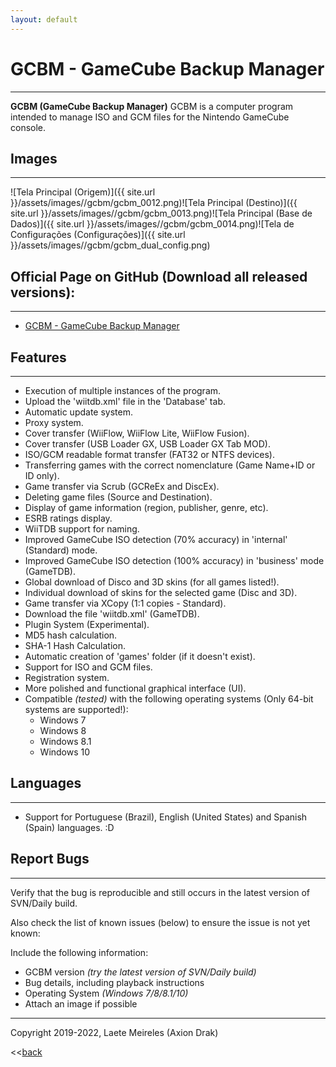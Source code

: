 ```yaml
---
layout: default
---
```


# GCBM - GameCube Backup Manager
* * *
**GCBM (GameCube Backup Manager)** GCBM is a computer program intended to manage ISO and GCM files for the Nintendo GameCube console.

## Images
* * *
![Tela Principal (Origem)]({{ site.url }}/assets/images//gcbm/gcbm_0012.png)![Tela Principal (Destino)]({{ site.url }}/assets/images//gcbm/gcbm_0013.png)![Tela Principal (Base de Dados)]({{ site.url }}/assets/images//gcbm/gcbm_0014.png)![Tela de Configurações (Configurações)]({{ site.url }}/assets/images//gcbm/gcbm_dual_config.png)

## Official Page on GitHub (Download all released versions):
* * *
* [GCBM - GameCube Backup Manager](https://github.com/AxionDrak/GameCube-Backup-Manager/releases)

## Features
* * *
* Execution of multiple instances of the program.
* Upload the 'wiitdb.xml' file in the 'Database' tab.
* Automatic update system.
* Proxy system.
* Cover transfer (WiiFlow, WiiFlow Lite, WiiFlow Fusion).
* Cover transfer (USB Loader GX, USB Loader GX Tab MOD).
* ISO/GCM readable format transfer (FAT32 or NTFS devices).
* Transferring games with the correct nomenclature (Game Name+ID or ID only).
* Game transfer via Scrub (GCReEx and DiscEx).
* Deleting game files (Source and Destination).
* Display of game information (region, publisher, genre, etc).
* ESRB ratings display.
* WiiTDB support for naming.
* Improved GameCube ISO detection (70% accuracy) in 'internal' (Standard) mode.
* Improved GameCube ISO detection (100% accuracy) in 'business' mode (GameTDB).
* Global download of Disco and 3D skins (for all games listed!).
* Individual download of skins for the selected game (Disc and 3D).
* Game transfer via XCopy (1:1 copies - Standard).
* Download the file 'wiitdb.xml' (GameTDB).
* Plugin System (Experimental).
* MD5 hash calculation.
* SHA-1 Hash Calculation.
* Automatic creation of 'games' folder (if it doesn't exist).
* Support for ISO and GCM files.
* Registration system.
* More polished and functional graphical interface (UI).
* Compatible _(tested)_ with the following operating systems (Only 64-bit systems are supported!):
  - Windows 7
  - Windows 8
  - Windows 8.1
  - Windows 10

## Languages
* * *
* Support for Portuguese (Brazil), English (United States) and Spanish (Spain) languages. :D

## Report Bugs
* * *
Verify that the bug is reproducible and still occurs in the latest version of SVN/Daily build.

Also check the list of known issues (below) to ensure the issue is not yet known:

Include the following information:
* GCBM version _(try the latest version of SVN/Daily build)_
* Bug details, including playback instructions
* Operating System _(Windows 7/8/8.1/10)_
* Attach an image if possible

* * *
Copyright 2019-2022, Laete Meireles (Axion Drak)

<<[back](./)
